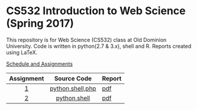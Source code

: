 # CS532 Introduction to Web Science (Spring 2017)

This repository is for Web Science (CS532) class at Old Dominion University. Code is written in python(2.7 & 3.x), shell and R. Reports created using LaTeX.

[Schedule and Assignments](https://github.com/phonedude/cs532-s17/blob/master/index.md)

|Assignment|Source Code|Report|
|:--------:|:---:|:------|
|[1](./assignments/A1/a1.txt)| [python,shell,php](./assignments/A1/src)|[pdf](./assignments/A1/docs/assignment1.pdf)| 
|[2](./assignments/A2/a2.txt)| [python,shell](./assignments/A2/src)|[pdf](./assignments/A2/docs/assignment2.pdf)| 
